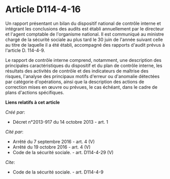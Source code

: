 # Article D114-4-16

Un rapport présentant un bilan du dispositif national de contrôle interne et intégrant les conclusions des audits est établi
annuellement par le directeur et l'agent comptable de l'organisme national. Il est communiqué au ministre chargé de la
sécurité sociale au plus tard le 30 juin de l'année suivant celle au titre de laquelle il a été établi, accompagné des
rapports d'audit prévus à l'article D. 114-4-9. 

Le rapport de contrôle interne comprend, notamment, une description des principales caractéristiques du dispositif et du plan
de contrôle interne, les résultats des activités de contrôle et des indicateurs de maîtrise des risques, l'analyse des
principaux motifs d'erreur ou d'anomalie détectées par catégorie d'opérations, ainsi que la description des actions de
correction mises en œuvre ou prévues, le cas échéant, dans le cadre de plans d'actions spécifiques.

**Liens relatifs à cet article**

_Créé par_:

  - Décret n°2013-917 du 14 octobre 2013 - art. 1

_Cité par_:

  - Arrêté du 7 septembre 2016 - art. 4 (V)
  - Arrêté du 19 octobre 2016 - art. 4 (V)
  - Code de la sécurité sociale. - art. D114-4-29 (V)

_Cite_:

  - Code de la sécurité sociale. - art. D114-4-9
